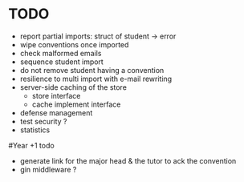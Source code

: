 # TODO
- report partial imports:
	struct of student -> error
- wipe conventions once imported
- check malformed emails
- sequence student import
- do not remove student having a convention	
- resilience to multi import with e-mail rewriting
- server-side caching of the store
	- store interface
	- cache implement interface
- defense management
- test security ?
- statistics



#Year +1 todo
- generate link for the major head & the tutor to ack the convention
- gin middleware ?	
		
